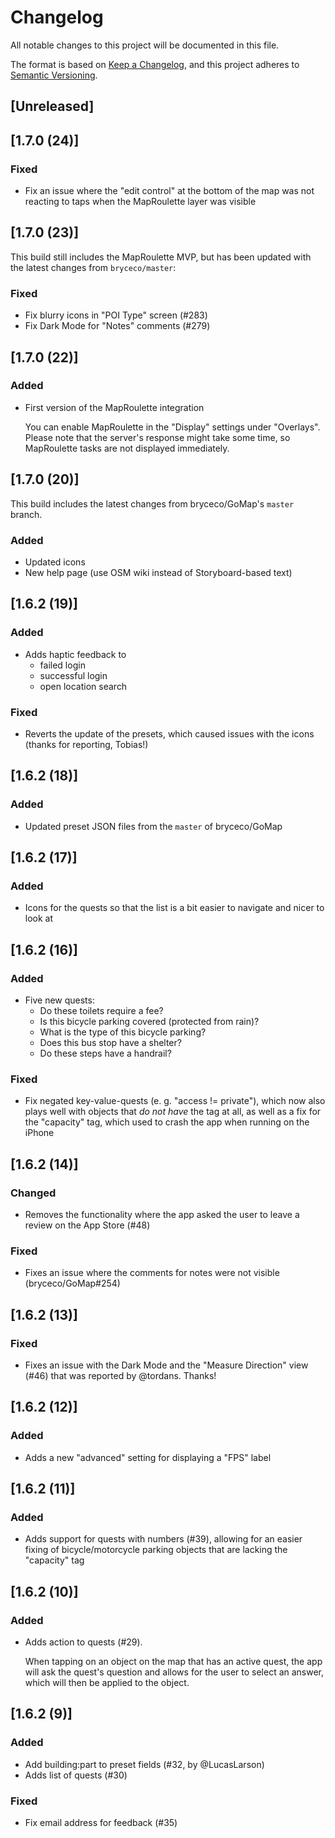 # Changelog
All notable changes to this project will be documented in this file.

The format is based on [Keep a Changelog](https://keepachangelog.com/en/1.0.0/),
and this project adheres to [Semantic Versioning](https://semver.org/spec/v2.0.0.html).

## [Unreleased]

## [1.7.0 (24)]
### Fixed
- Fix an issue where the "edit control" at the bottom of the map was not
reacting to taps when the MapRoulette layer was visible

## [1.7.0 (23)]
This build still includes the MapRoulette MVP, but has been updated with the
latest changes from `bryceco/master`:
### Fixed
- Fix blurry icons in "POI Type" screen (#283)
- Fix Dark Mode for "Notes" comments (#279)

## [1.7.0 (22)]
### Added
- First version of the MapRoulette integration

  You can enable MapRoulette in the "Display" settings under "Overlays".
  Please note that the server's response might take some time, so
  MapRoulette tasks are not displayed immediately.

## [1.7.0 (20)]
This build includes the latest changes from bryceco/GoMap's `master` branch.
### Added
- Updated icons
- New help page (use OSM wiki instead of Storyboard-based text)

## [1.6.2 (19)]
### Added
- Adds haptic feedback to
  - failed login
  - successful login
  - open location search

### Fixed
- Reverts the update of the presets, which caused issues with the icons
(thanks for reporting, Tobias!)

## [1.6.2 (18)]
### Added
- Updated preset JSON files from the `master` of bryceco/GoMap

## [1.6.2 (17)]
### Added
- Icons for the quests so that the list is a bit easier to navigate
and nicer to look at

## [1.6.2 (16)]
### Added
- Five new quests:
  - Do these toilets require a fee?
  - Is this bicycle parking covered (protected from rain)?
  - What is the type of this bicycle parking?
  - Does this bus stop have a shelter?
  - Do these steps have a handrail?

### Fixed
- Fix negated key-value-quests (e. g. "access != private"), which now also plays
well with objects that _do not have_ the tag at all, as well as a fix for the
"capacity" tag, which used to crash the app when running on the iPhone

## [1.6.2 (14)]
### Changed
- Removes the functionality where the app asked the user to leave a review on the App Store (#48)

### Fixed
- Fixes an issue where the comments for notes were not visible (bryceco/GoMap#254)

## [1.6.2 (13)]
### Fixed
- Fixes an issue with the Dark Mode and the "Measure Direction" view (#46) that was reported by @tordans. Thanks!

## [1.6.2 (12)]
### Added
- Adds a new "advanced" setting for displaying a "FPS" label

## [1.6.2 (11)]
### Added
- Adds support for quests with numbers (#39), allowing for an easier fixing of bicycle/motorcycle parking objects that are lacking the "capacity" tag

## [1.6.2 (10)]
### Added
- Adds action to quests (#29).

  When tapping on an object on the map that has an active quest, the app will ask the quest's question and allows for the user to select an answer, which will then be applied to the object.

## [1.6.2 (9)]
### Added
- Add building:part to preset fields (#32, by @LucasLarson)
- Adds list of quests (#30)

### Fixed
- Fix email address for feedback (#35)
